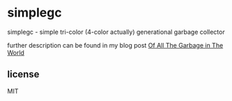 simplegc
=====

simplegc - simple tri-color (4-color actually) generational garbage collector 

further description can be found in my blog post [Of All The Garbage in The World](http://troydm.github.io/blog/2015/09/06/of-all-the-garbage-in-the-world/)


license
-------
MIT
